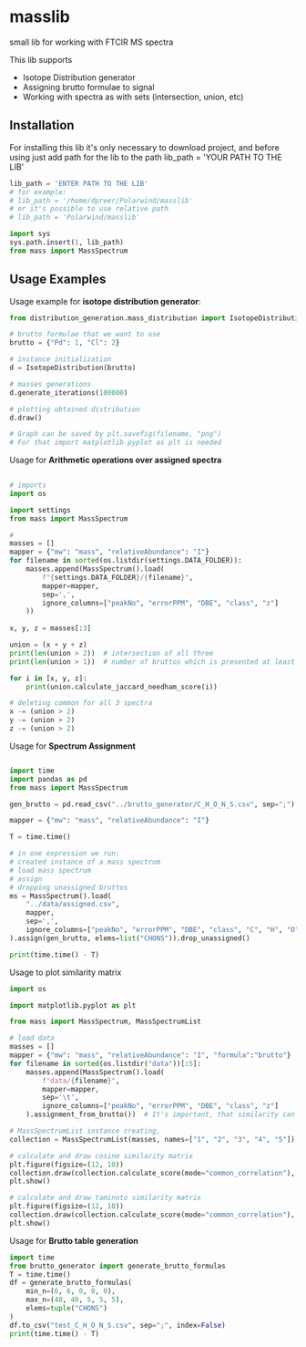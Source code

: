 # masslib

small lib for working with FTCIR MS spectra

This lib supports
<ul>
    <li> Isotope Distribution generator </li>
    <li> Assigning brutto formulae to signal </li>
    <li> Working with spectra as with sets (intersection, union, etc) </li>
</ul>

<h2>Installation</h2>

For installing this lib it's only necessary to download project, and before using just add path for the lib to the path
lib_path = 'YOUR PATH TO THE LIB'

```python
lib_path = 'ENTER PATH TO THE LIB'
# for example:
# lib_path = '/home/dpreer/Polarwind/masslib'
# or it's possible to use relative path
# lib_path = 'Polarwind/masslib'

import sys
sys.path.insert(1, lib_path)
from mass import MassSpectrum
```

<h2>Usage Examples</h2>

Usage example for <b>isotope distribution generator</b>:
```python
from distribution_generation.mass_distribution import IsotopeDistribution

# brutto formulae that we want to use
brutto = {"Pd": 1, "Cl": 2}

# instance initialization
d = IsotopeDistribution(brutto)

# masses generations
d.generate_iterations(100000)

# plotting obtained distribution
d.draw()

# Graph can be saved by plt.savefig(filename, "png")
# For that import matplotlib.pyplot as plt is needed
```

Usage for <b>Arithmetic operations over assigned spectra</b>
```python
    
# imports
import os

import settings
from mass import MassSpectrum

#
masses = []
mapper = {"mw": "mass", "relativeAbundance": "I"}
for filename in sorted(os.listdir(settings.DATA_FOLDER)):
    masses.append(MassSpectrum().load(
        f"{settings.DATA_FOLDER}/{filename}",
        mapper=mapper,
        sep=',',
        ignore_columns=["peakNo", "errorPPM", "DBE", "class", "z"]
    ))
    
x, y, z = masses[:3]

union = (x + y + z)
print(len(union > 2))  # intersection of all three
print(len(union > 1))  # number of bruttos which is presented at least 2 out of 3 spectra

for i in [x, y, z]:
    print(union.calculate_jaccard_needham_score(i))

# deleting common for all 3 spectra
x -= (union > 2)
y -= (union > 2)
z -= (union > 2)
```

Usage for <b>Spectrum Assignment</b>
```python

import time
import pandas as pd
from mass import MassSpectrum

gen_brutto = pd.read_csv("../brutto_generator/C_H_O_N_S.csv", sep=";")

mapper = {"mw": "mass", "relativeAbundance": "I"}

T = time.time()

# in one expression we run:
# created instance of a mass spectrum
# load mass spectrum
# assign
# dropping unassigned bruttos
ms = MassSpectrum().load(
    "../data/assigned.csv",
    mapper,
    sep=',',
    ignore_columns=["peakNo", "errorPPM", "DBE", "class", "C", "H", "O", "N", "S", "z"]
).assign(gen_brutto, elems=list("CHONS")).drop_unassigned()

print(time.time() - T)
```

Usage to plot similarity matrix

```python
import os

import matplotlib.pyplot as plt

from mass import MassSpectrum, MassSpectrumList

# load data
masses = []
mapper = {"mw": "mass", "relativeAbundance": "I", "formula":"brutto"}
for filename in sorted(os.listdir("data"))[:5]:
    masses.append(MassSpectrum().load(
        f"data/{filename}",
        mapper=mapper,
        sep='\t',
        ignore_columns=["peakNo", "errorPPM", "DBE", "class", "z"]
    ).assignment_from_brutto())  # It's important, that similarity can be calculated only by formulae

# MassSpectrumList instance creating, 
collection = MassSpectrumList(masses, names=["1", "2", "3", "4", "5"])

# calculate and draw cosine similarity matrix
plt.figure(figsize=(12, 10))
collection.draw(collection.calculate_score(mode="common_correlation"), title="cosine")
plt.show()

# calculate and draw taminoto similarity matrix
plt.figure(figsize=(12, 10))
collection.draw(collection.calculate_score(mode="common_correlation"), title="tanimoto")
plt.show()

```

Usage for <b>Brutto table generation</b>


```python
import time
from brutto_generator import generate_brutto_formulas
T = time.time()
df = generate_brutto_formulas(
    min_n=(6, 6, 0, 0, 0),
    max_n=(40, 40, 5, 5, 5),
    elems=tuple("CHONS")
)
df.to_csv("test_C_H_O_N_S.csv", sep=";", index=False)
print(time.time() - T)

```